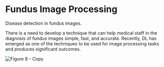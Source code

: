 # Fundus Image Processing     
   
Disease detection in fundus images.                                                          
                
There is a need to develop a technique that can help medical staff in the diagnosis of fundus images simple, fast, and accurate. Recently, DL has emerged as one of the techniques to be used for image processing tasks and produces significant outcomes.    
    

![Figure 8 - Copy](https://github.com/sammyyap98/Project-Fundus_Image_Processing/assets/87789723/3ab0ebda-8df6-4efb-ae76-72f1440ab557)
